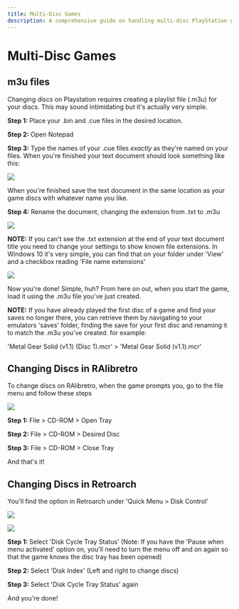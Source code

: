 ```yaml
---
title: Multi-Disc Games
description: A comprehensive guide on handling multi-disc PlayStation games in RetroArch, including instructions for changing discs.
---
```


# Multi-Disc Games

## m3u files

Changing discs on Playstation requires creating a playlist file (.m3u) for your discs. This may sound intimidating but it's actually very simple.

**Step 1:** Place your .bin and .cue files in the desired location.

**Step 2:** Open Notepad

**Step 3:** Type the names of your .cue files _exactly_ as they're named on your files. When you're finished your text document should look something like this:

![](https://i.imgur.com/cClkh4P.png)

When you're finished save the text document in the same location as your game discs with whatever name you like.

**Step 4:** Rename the document, changing the extension from .txt to .m3u

![](https://i.imgur.com/bVgfM92.png)

**NOTE:** If you can't see the .txt extension at the end of your text document title you need to change your settings to show known file extensions. In Windows 10 it's very simple, you can find that on your folder under 'View' and a checkbox reading 'File name extensions'

![](https://i.imgur.com/HUljBjA.png)

Now you're done! Simple, huh? From here on out, when you start the game, load it using the .m3u file you've just created.

**NOTE:** If you have already played the first disc of a game and find your saves no longer there, you can retrieve them by navigating to your emulators 'saves' folder, finding the save for your first disc and renaming it to match the .m3u you've created. for example:

'Metal Gear Solid (v1.1) (Disc 1).mcr' > 'Metal Gear Solid (v1.1).mcr'

## Changing Discs in RAlibretro

To change discs on RAlibretro, when the game prompts you, go to the file menu and follow these steps

![](https://i.imgur.com/X5aLvnt.png)

**Step 1:** File > CD-ROM > Open Tray

**Step 2:** File > CD-ROM > Desired Disc

**Step 3:** File > CD-ROM > Close Tray

And that's it!

## Changing Discs in Retroarch

You'll find the option in Retroarch under 'Quick Menu > Disk Control'

![](https://i.imgur.com/rnmLM9l.png)

![](https://i.imgur.com/9XaMXCF.png)

**Step 1:** Select 'Disk Cycle Tray Status' (Note: If you have the 'Pause when menu activated' option on, you'll need to turn the menu off and on again so that the game knows the disc tray has been opened)

**Step 2:** Select 'Disk Index' (Left and right to change discs)

**Step 3:** Select 'Disk Cycle Tray Status' again

And you're done!
